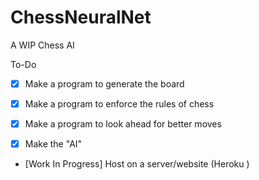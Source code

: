 # ChessNeuralNet
A WIP Chess AI

To-Do

- [x] Make a program to generate the board

- [x] Make a program to enforce the rules of chess

- [x] Make a program to look ahead for better moves

- [x] Make the "AI" 

- [Work In Progress] Host on a server/website (Heroku )

